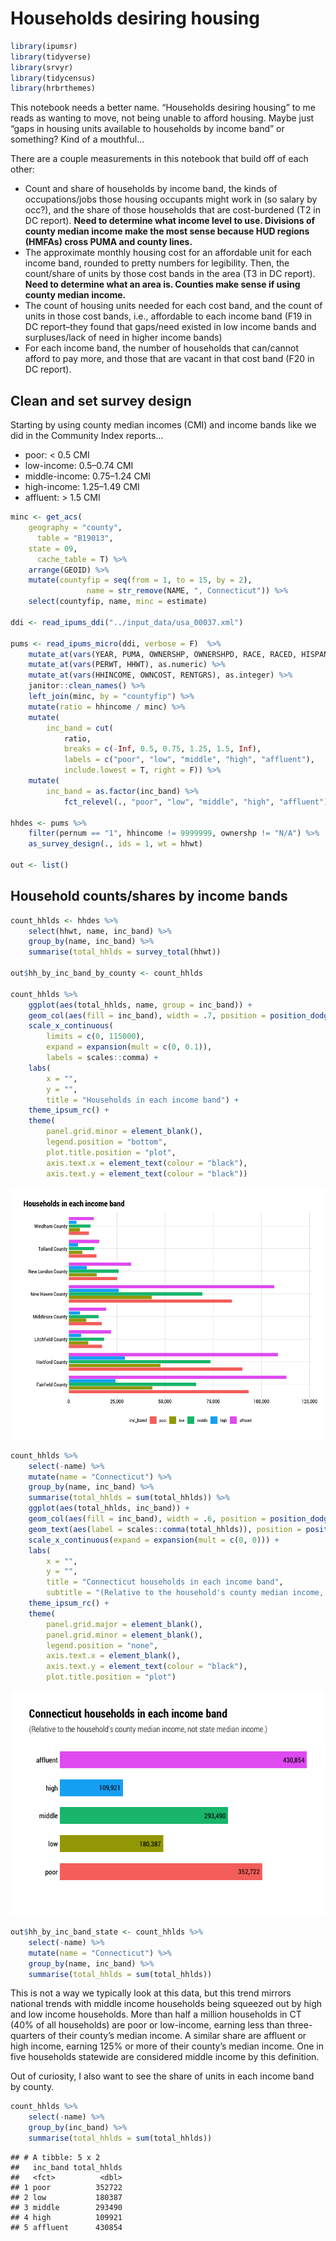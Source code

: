 Households desiring housing
================

``` r
library(ipumsr)
library(tidyverse)
library(srvyr)
library(tidycensus)
library(hrbrthemes)
```

This notebook needs a better name. “Households desiring housing” to me
reads as wanting to move, not being unable to afford housing. Maybe just
“gaps in housing units available to households by income band” or
something? Kind of a mouthful…

There are a couple measurements in this notebook that build off of each
other:

  - Count and share of households by income band, the kinds of
    occupations/jobs those housing occupants might work in (so salary by
    occ?), and the share of those households that are cost-burdened (T2
    in DC report). **Need to determine what income level to use.
    Divisions of county median income make the most sense because HUD
    regions (HMFAs) cross PUMA and county lines.**
  - The approximate monthly housing cost for an affordable unit for each
    income band, rounded to pretty numbers for legibility. Then, the
    count/share of units by those cost bands in the area (T3 in DC
    report). **Need to determine what an area is. Counties make sense if
    using county median income.**
  - The count of housing units needed for each cost band, and the count
    of units in those cost bands, i.e., affordable to each income band
    (F19 in DC report–they found that gaps/need existed in low income
    bands and surpluses/lack of need in higher income bands)
  - For each income band, the number of households that can/cannot
    afford to pay more, and those that are vacant in that cost band (F20
    in DC report).

## Clean and set survey design

Starting by using county median incomes (CMI) and income bands like we
did in the Community Index reports…

  - poor: \< 0.5 CMI
  - low-income: 0.5–0.74 CMI
  - middle-income: 0.75–1.24 CMI
  - high-income: 1.25–1.49 CMI
  - affluent: \> 1.5 CMI

<!-- end list -->

``` r
minc <- get_acs(
    geography = "county",
      table = "B19013",
    state = 09,
      cache_table = T) %>% 
    arrange(GEOID) %>% 
    mutate(countyfip = seq(from = 1, to = 15, by = 2),
                 name = str_remove(NAME, ", Connecticut")) %>% 
    select(countyfip, name, minc = estimate)

ddi <- read_ipums_ddi("../input_data/usa_00037.xml")

pums <- read_ipums_micro(ddi, verbose = F)  %>% 
    mutate_at(vars(YEAR, PUMA, OWNERSHP, OWNERSHPD, RACE, RACED, HISPAN, HISPAND), as_factor) %>% 
    mutate_at(vars(PERWT, HHWT), as.numeric) %>% 
    mutate_at(vars(HHINCOME, OWNCOST, RENTGRS), as.integer) %>% 
    janitor::clean_names() %>% 
    left_join(minc, by = "countyfip") %>% 
    mutate(ratio = hhincome / minc) %>% 
    mutate(
        inc_band = cut(
            ratio,
            breaks = c(-Inf, 0.5, 0.75, 1.25, 1.5, Inf),
            labels = c("poor", "low", "middle", "high", "affluent"),
            include.lowest = T, right = F)) %>% 
    mutate(
        inc_band = as.factor(inc_band) %>%
            fct_relevel(., "poor", "low", "middle", "high", "affluent"))

hhdes <- pums %>%
    filter(pernum == "1", hhincome != 9999999, ownershp != "N/A") %>% 
    as_survey_design(., ids = 1, wt = hhwt)

out <- list()
```

## Household counts/shares by income bands

``` r
count_hhlds <- hhdes %>%
    select(hhwt, name, inc_band) %>% 
    group_by(name, inc_band) %>% 
    summarise(total_hhlds = survey_total(hhwt))

out$hh_by_inc_band_by_county <- count_hhlds

count_hhlds %>% 
    ggplot(aes(total_hhlds, name, group = inc_band)) +
    geom_col(aes(fill = inc_band), width = .7, position = position_dodge(.8)) +
    scale_x_continuous(
        limits = c(0, 115000),
        expand = expansion(mult = c(0, 0.1)),
        labels = scales::comma) +
    labs(
        x = "",
        y = "",
        title = "Households in each income band") +
    theme_ipsum_rc() +
    theme(
        panel.grid.minor = element_blank(),
        legend.position = "bottom",
        plot.title.position = "plot",
        axis.text.x = element_text(colour = "black"),
        axis.text.y = element_text(colour = "black"))
```

![](hh_desiring_housing_files/figure-gfm/unnamed-chunk-3-1.png)<!-- -->

``` r
count_hhlds %>% 
    select(-name) %>% 
    mutate(name = "Connecticut") %>% 
    group_by(name, inc_band) %>% 
    summarise(total_hhlds = sum(total_hhlds)) %>% 
    ggplot(aes(total_hhlds, inc_band)) +
    geom_col(aes(fill = inc_band), width = .6, position = position_dodge(.7)) +
    geom_text(aes(label = scales::comma(total_hhlds)), position = position_dodge(.7), hjust = 1.1, family = "Roboto Condensed") +
    scale_x_continuous(expand = expansion(mult = c(0, 0))) +
    labs(
        x = "",
        y = "",
        title = "Connecticut households in each income band",
        subtitle = "(Relative to the household's county median income, not state median income.)") +
    theme_ipsum_rc() +
    theme(
        panel.grid.major = element_blank(),
        panel.grid.minor = element_blank(),
        legend.position = "none",
        axis.text.x = element_blank(),
        axis.text.y = element_text(colour = "black"),
        plot.title.position = "plot")
```

![](hh_desiring_housing_files/figure-gfm/unnamed-chunk-4-1.png)<!-- -->

``` r
out$hh_by_inc_band_state <- count_hhlds %>% 
    select(-name) %>% 
    mutate(name = "Connecticut") %>% 
    group_by(name, inc_band) %>% 
    summarise(total_hhlds = sum(total_hhlds))
```

This is not a way we typically look at this data, but this trend mirrors
national trends with middle income households being squeezed out by high
and low income households. More than half a million households in CT
(40% of all households) are poor or low-income, earning less than
three-quarters of their county’s median income. A similar share are
affluent or high income, earning 125% or more of their county’s median
income. One in five households statewide are considered middle income by
this definition.

Out of curiosity, I also want to see the share of units in each income
band by county.

``` r
count_hhlds %>% 
    select(-name) %>% 
    group_by(inc_band) %>% 
    summarise(total_hhlds = sum(total_hhlds))
```

    ## # A tibble: 5 x 2
    ##   inc_band total_hhlds
    ##   <fct>          <dbl>
    ## 1 poor          352722
    ## 2 low           180387
    ## 3 middle        293490
    ## 4 high          109921
    ## 5 affluent      430854
